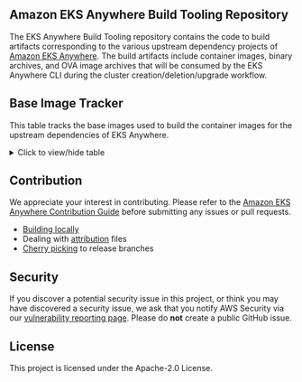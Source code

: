 ## Amazon EKS Anywhere Build Tooling Repository

The EKS Anywhere Build Tooling repository contains the code to build artifacts corresponding to the various upstream dependency projects of [Amazon EKS Anywhere](https://github.com/aws/eks-anywhere). The build artifacts include container images, binary archives, and OVA image archives that will be consumed by the EKS Anywhere CLI during the cluster creation/deletion/upgrade workflow.

## Base Image Tracker

This table tracks the base images used to build the container images for the upstream dependencies of EKS Anywhere.

<details>
<summary>Click to view/hide table</summary>


| Dockerfile | Image Repo | Base image |
| --- | --- | --- |
| [EKS-A tools](https://github.com/aws/eks-anywhere-build-tooling/blob/main/projects/aws/eks-anywhere-build-tooling/docker/linux/Dockerfile) | [EKS-A tools image](https://gallery.ecr.aws/eks-anywhere/cli-tools) | [EKS Distro Minimal Base Docker Client Image](https://gallery.ecr.aws/eks-distro-build-tooling/eks-distro-minimal-base-docker-client) |
| [Bottlerocket bootstrap](https://github.com/aws/eks-anywhere-build-tooling/blob/main/projects/aws/bottlerocket-bootstrap/docker/linux/Dockerfile) | [Bottlerocket bootstrap image](https://gallery.ecr.aws/eks-anywhere/bottlerocket-bootstrap) | [EKS Distro Base Image](https://gallery.ecr.aws/eks-distro-build-tooling/eks-distro-base) |
| [EKS Anywhere cluster controller](https://github.com/aws/eks-anywhere-build-tooling/blob/main/projects/aws/eks-anywhere/docker/linux/eks-anywhere-cluster-controller/Dockerfile) | [EKS Anywhere cluster controller image](https://gallery.ecr.aws/eks-anywhere/cluster-controller) | [EKS Distro Minimal Base Image](https://gallery.ecr.aws/eks-distro-build-tooling/eks-distro-minimal-base) |
| [Kube RBAC Proxy](https://github.com/aws/eks-anywhere-build-tooling/blob/main/projects/brancz/kube-rbac-proxy/docker/linux/Dockerfile) | [Kube RBAC Proxy image](https://gallery.ecr.aws/eks-anywhere/brancz/kube-rbac-proxy) | [EKS Distro Minimal Base Nonroot Image](https://gallery.ecr.aws/eks-distro-build-tooling/eks-distro-minimal-base-nonroot) |
| [Helm controller](https://github.com/aws/eks-anywhere-build-tooling/blob/main/projects/fluxcd/helm-controller/docker/linux/Dockerfile) | [Helm controller image](https://gallery.ecr.aws/eks-anywhere/fluxcd/helm-controller) | [EKS Distro Minimal Base Image](https://gallery.ecr.aws/eks-distro-build-tooling/eks-distro-minimal-base) |
| [Kustomize controller](https://github.com/aws/eks-anywhere-build-tooling/blob/main/projects/fluxcd/kustomize-controller/docker/linux/Dockerfile) | [Kustomize controller image](https://gallery.ecr.aws/eks-anywhere/fluxcd/kustomize-controller) | [EKS Distro Minimal Base Git Image](https://gallery.ecr.aws/eks-distro-build-tooling/eks-distro-minimal-base-git) |
| [Notification controller](https://github.com/aws/eks-anywhere-build-tooling/blob/main/projects/fluxcd/notification-controller/docker/linux/Dockerfile) | [Notification controller image](https://gallery.ecr.aws/eks-anywhere/fluxcd/notification-controller) | [EKS Distro Minimal Base Image](https://gallery.ecr.aws/eks-distro-build-tooling/eks-distro-minimal-base) |
| [Source controller](https://github.com/aws/eks-anywhere-build-tooling/blob/main/projects/fluxcd/source-controller/docker/linux/Dockerfile) | [Source controller image](https://gallery.ecr.aws/eks-anywhere/fluxcd/source-controller) | [EKS Distro Minimal Base Git Image](https://gallery.ecr.aws/eks-distro-build-tooling/eks-distro-minimal-base-git) |
| [Certmanager Acmesolver](https://github.com/aws/eks-anywhere-build-tooling/blob/main/projects/jetstack/cert-manager/docker/linux/cert-manager-acmesolver/Dockerfile) | [Certmanager Acmesolver image](https://gallery.ecr.aws/eks-anywhere/jetstack/cert-manager-acmesolver) | [EKS Distro Minimal Base Image](https://gallery.ecr.aws/eks-distro-build-tooling/eks-distro-minimal-base) |
| [Certmanager CA injector](https://github.com/aws/eks-anywhere-build-tooling/blob/main/projects/jetstack/cert-manager/docker/linux/cert-manager-cainjector/Dockerfile) | [Certmanager CA Injector image](https://gallery.ecr.aws/eks-anywhere/jetstack/cert-manager-cainjector) | [EKS Distro Minimal Base Image](https://gallery.ecr.aws/eks-distro-build-tooling/eks-distro-minimal-base) |
| [Certmanager Controller](https://github.com/aws/eks-anywhere-build-tooling/blob/main/projects/jetstack/cert-manager/docker/linux/cert-manager-controller/Dockerfile) | [Certmanager Controller image](https://gallery.ecr.aws/eks-anywhere/jetstack/cert-manager-controller) | [EKS Distro Minimal Base Image](https://gallery.ecr.aws/eks-distro-build-tooling/eks-distro-minimal-base) |
| [Certmanager Webhook](https://github.com/aws/eks-anywhere-build-tooling/blob/main/projects/jetstack/cert-manager/docker/linux/cert-manager-webhook/Dockerfile) | [Certmanager Webhook image](https://gallery.ecr.aws/eks-anywhere/jetstack/cert-manager-webhook) | [EKS Distro Minimal Base Image](https://gallery.ecr.aws/eks-distro-build-tooling/eks-distro-minimal-base) |
| [vSphere Cloud Provider](https://github.com/aws/eks-anywhere-build-tooling/blob/main/projects/kubernetes/cloud-provider-vsphere/docker/linux/Dockerfile) | [vSphere Cloud Provider image](https://gallery.ecr.aws/eks-anywhere/kubernetes/cloud-provider-vsphere/cpi/manager) | [EKS Distro Minimal Base Image](https://gallery.ecr.aws/eks-distro-build-tooling/eks-distro-minimal-base) |
| [Cluster API controller](https://github.com/aws/eks-anywhere-build-tooling/blob/main/projects/kubernetes-sigs/cluster-api/docker/linux/cluster-api-controller/Dockerfile) | [Cluster API controller image](https://gallery.ecr.aws/eks-anywhere/kubernetes-sigs/cluster-api/cluster-api-controller) | [EKS Distro Minimal Base Nonroot Image](https://gallery.ecr.aws/eks-distro-build-tooling/eks-distro-minimal-base-nonroot) |
| [Kubeadm bootstrap controller](https://github.com/aws/eks-anywhere-build-tooling/blob/main/projects/kubernetes-sigs/cluster-api/docker/linux/kubeadm-bootstrap-controller/Dockerfile) | [Kubeadm bootstrap controller image](https://gallery.ecr.aws/eks-anywhere/kubernetes-sigs/cluster-api/kubeadm-bootstrap-controller) | [EKS Distro Minimal Base Nonroot Image](https://gallery.ecr.aws/eks-distro-build-tooling/eks-distro-minimal-base-nonroot) |
| [Kubeadm controlplane controller](https://github.com/aws/eks-anywhere-build-tooling/blob/main/projects/kubernetes-sigs/cluster-api/docker/linux/kubeadm-control-plane-controller/Dockerfile) | [Kubeadm controlplane controller image](https://gallery.ecr.aws/eks-anywhere/kubernetes-sigs/cluster-api/kubeadm-control-plane-controller) | [EKS Distro Minimal Base Nonroot Image](https://gallery.ecr.aws/eks-distro-build-tooling/eks-distro-minimal-base-nonroot) |
| [Cluster API Docker controller](https://github.com/aws/eks-anywhere-build-tooling/blob/main/projects/kubernetes-sigs/cluster-api/docker/linux/cluster-api-docker-controller/Dockerfile) | [Cluster API Docker controller image](https://gallery.ecr.aws/eks-anywhere/kubernetes-sigs/cluster-api/cluster-api-docker-controller) | [EKS Distro Minimal Base Docker Client Image](https://gallery.ecr.aws/eks-distro-build-tooling/eks-distro-minimal-base-docker-client) |
| [Cluster API AWS controller](https://github.com/aws/eks-anywhere-build-tooling/blob/main/projects/kubernetes-sigs/cluster-api-provider-aws/docker/linux/cluster-api-aws-controller/Dockerfile) | [Cluster API AWS controller image](https://gallery.ecr.aws/eks-anywhere/kubernetes-sigs/cluster-api-provider-aws/cluster-api-aws-controller) | [EKS Distro Minimal Base Image](https://gallery.ecr.aws/eks-distro-build-tooling/eks-distro-minimal-base) |
| [EKS bootstrap controller](https://github.com/aws/eks-anywhere-build-tooling/blob/main/projects/kubernetes-sigs/cluster-api-provider-aws/docker/linux/eks-bootstrap-controller/Dockerfile) | [EKS bootstrap controller image](https://gallery.ecr.aws/eks-anywhere/kubernetes-sigs/cluster-api-provider-aws/eks-bootstrap-controller) | [EKS Distro Minimal Base Image](https://gallery.ecr.aws/eks-distro-build-tooling/eks-distro-minimal-base) |
| [EKS controlplane controller](https://github.com/aws/eks-anywhere-build-tooling/blob/main/projects/kubernetes-sigs/cluster-api-provider-aws/docker/linux/eks-control-plane-controller/Dockerfile) | [EKS controlplane controller image](https://gallery.ecr.aws/eks-anywhere/kubernetes-sigs/cluster-api-provider-aws/eks-control-plane-controller) | [EKS Distro Minimal Base Image](https://gallery.ecr.aws/eks-distro-build-tooling/eks-distro-minimal-base) |
| [Cluster API vSphere controller](https://github.com/aws/eks-anywhere-build-tooling/blob/main/projects/kubernetes-sigs/cluster-api-provider-vsphere/docker/linux/cluster-api-vsphere-controller/Dockerfile) | [Cluster API vSphere controller image](https://gallery.ecr.aws/eks-anywhere/kubernetes-sigs/cluster-api-provider-vsphere/release/manager) | [EKS Distro Minimal Base Nonroot Image](https://gallery.ecr.aws/eks-distro-build-tooling/eks-distro-minimal-base-nonroot) |
| [Kind node](https://github.com/aws/eks-anywhere-build-tooling/blob/main/projects/kubernetes-sigs/kind/images/node/Dockerfile.squash) | [Kind node image](https://gallery.ecr.aws/eks-anywhere/kubernetes-sigs/kind/node) | [EKS Distro Base Image](https://gallery.ecr.aws/eks-distro-build-tooling/eks-distro-base) |
| [Kindnetd](https://github.com/aws/eks-anywhere-build-tooling/blob/main/projects/kubernetes-sigs/kind/images/kindnetd/Dockerfile) | [Kindnetd image](https://gallery.ecr.aws/eks-anywhere/kubernetes-sigs/kind/kindnetd) | [EKS Distro Minimal Base Iptables Image](https://gallery.ecr.aws/eks-distro-build-tooling/eks-distro-minimal-base-iptables) |
| [vSphere CSI driver](https://github.com/aws/eks-anywhere-build-tooling/blob/main/projects/kubernetes-sigs/vsphere-csi-driver/docker/linux/csi-driver/Dockerfile) | [vSphere CSI driver image](https://gallery.ecr.aws/eks-anywhere/kubernetes-sigs/vsphere-csi-driver/csi/driver) | [EKS Distro Minimal Base CSI Image](https://gallery.ecr.aws/eks-distro-build-tooling/eks-distro-minimal-base-csi) |
| [vSphere CSI syncer](https://github.com/aws/eks-anywhere-build-tooling/blob/main/projects/kubernetes-sigs/vsphere-csi-driver/docker/linux/csi-syncer/Dockerfile) | [vSphere CSI syncer image](https://gallery.ecr.aws/eks-anywhere/kubernetes-sigs/vsphere-csi-driver/csi/syncer) | [EKS Distro Minimal Base CSI Image](https://gallery.ecr.aws/eks-distro-build-tooling/eks-distro-minimal-base-csi) |
| [Etcdadm bootstrap provider](https://github.com/aws/eks-anywhere-build-tooling/blob/main/projects/mrajashree/etcdadm-bootstrap-provider/docker/linux/Dockerfile) | [Etcdadm bootstrap provider image](https://gallery.ecr.aws/eks-anywhere/mrajashree/etcdadm-bootstrap-provider) | [EKS Distro Minimal Base Image](https://gallery.ecr.aws/eks-distro-build-tooling/eks-distro-minimal-base) |
| [Etcdadm controller](https://github.com/aws/eks-anywhere-build-tooling/blob/main/projects/mrajashree/etcdadm-controller/docker/linux/Dockerfile) | [Etcdadm controller image](https://gallery.ecr.aws/eks-anywhere/mrajashree/etcdadm-controller) | [EKS Distro Minimal Base Image](https://gallery.ecr.aws/eks-distro-build-tooling/eks-distro-minimal-base) |
| [Kube VIP](https://github.com/aws/eks-anywhere-build-tooling/blob/main/projects/plunder-app/kube-vip/docker/linux/Dockerfile) | [Kube VIP image](https://gallery.ecr.aws/eks-anywhere/plunder-app/kube-vip) | [EKS Distro Minimal Base Image](https://gallery.ecr.aws/eks-distro-build-tooling/eks-distro-minimal-base) |
| [Local path provisioner](https://github.com/aws/eks-anywhere-build-tooling/blob/main/projects/rancher/local-path-provisioner/docker/linux/Dockerfile) | [Local path provisioner image](https://gallery.ecr.aws/eks-anywhere/rancher/local-path-provisioner) | [EKS Distro Minimal Base Image](https://gallery.ecr.aws/eks-distro-build-tooling/eks-distro-minimal-base) |

</details>

## Contribution

We appreciate your interest in contributing. Please refer to the [Amazon EKS Anywhere Contribution Guide](https://github.com/aws/eks-anywhere/blob/main/CONTRIBUTING.md) before submitting any issues or pull requests.

- [Building locally](./docs/development/building-locally.md)
- Dealing with [attribution](./docs/development/attribution-files.md) files
- [Cherry picking](./docs/development/cherry-picks.md) to release branches

## Security

If you discover a potential security issue in this project, or think you may
have discovered a security issue, we ask that you notify AWS Security via our
[vulnerability reporting
page](http://aws.amazon.com/security/vulnerability-reporting/). Please do
**not** create a public GitHub issue.

## License

This project is licensed under the Apache-2.0 License.
